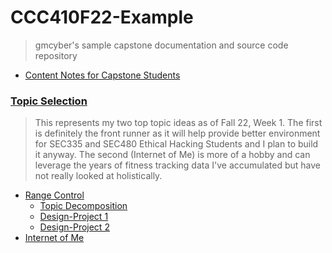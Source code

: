 # CCC410F22-Example

> gmcyber's sample capstone documentation and source code repository

* [Content Notes for Capstone Students](docs/content-notes.md) 

### [Topic Selection](docs/410-topics.md) 

> This represents my two top topic ideas as of Fall 22, Week 1.  The first is definitely the front runner as it will help provide better environment for SEC335 and SEC480 Ethical Hacking Students and I plan to build it anyway.  The second (Internet of Me) is more of a hobby and can leverage the years of fitness tracking data I've accumulated but have not really looked at holistically.

* [Range Control](docs/topics/rangecontrol/rangecontrol.md)
	* [Topic Decomposition](docs/topics/topic-decomposition.md) 
	* [Design-Project 1](docs/topics/rangecontrol/design-project1.md)
	* [Design-Project 2 ](docs/topics/rangecontrol/design-project2.md) 
*   [Internet of Me](docs/topics/internetofme.md)
